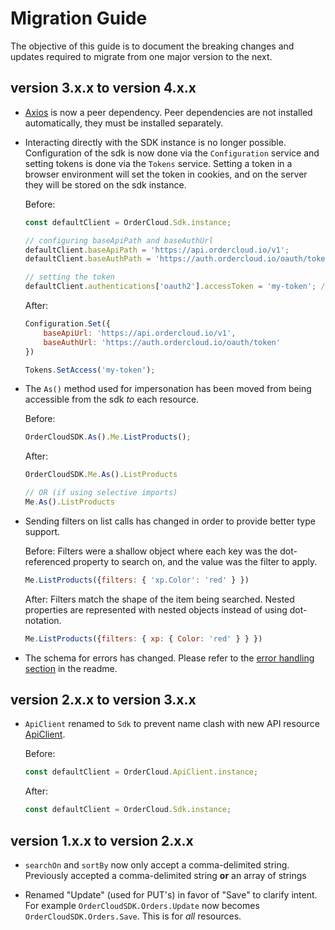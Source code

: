 # Migration Guide

The objective of this guide is to document the breaking changes and updates required to migrate from one major version to the next.

## version 3.x.x to version 4.x.x

* [Axios](https://www.npmjs.com/package/axios) is now a peer dependency. Peer dependencies are not installed automatically, they must be installed separately.

* Interacting directly with the SDK instance is no longer possible. Configuration of the sdk is now done via the `Configuration` service and setting tokens is done via the `Tokens` service. Setting a token in a browser environment will set the token in cookies, and on the server they will be stored on the sdk instance.

    Before:

    ```javascript
    const defaultClient = OrderCloud.Sdk.instance;

    // configuring baseApiPath and baseAuthUrl
    defaultClient.baseApiPath = 'https://api.ordercloud.io/v1';
    defaultClient.baseAuthPath = 'https://auth.ordercloud.io/oauth/token';

    // setting the token
    defaultClient.authentications['oauth2'].accessToken = 'my-token'; // setting token
    ```

    After:

    ```javascript
    Configuration.Set({
        baseApiUrl: 'https://api.ordercloud.io/v1',
        baseAuthUrl: 'https://auth.ordercloud.io/oauth/token'
    })

    Tokens.SetAccess('my-token');
    ```

* The `As()` method used for impersonation has been moved from being accessible from the sdk *to* each resource.

    Before:

    ```javascript
    OrderCloudSDK.As().Me.ListProducts();
    ```

    After:

    ```javascript
    OrderCloudSDK.Me.As().ListProducts

    // OR (if using selective imports)
    Me.As().ListProducts
    ```

* Sending filters on list calls has changed in order to provide better type support.

    Before:
    Filters were a shallow object where each key was the dot-referenced property to search on, and the value was the filter to apply.

    ```javascript
    Me.ListProducts({filters: { 'xp.Color': 'red' } })
    ```

    After:
    Filters match the shape of the item being searched. Nested properties are represented with nested objects instead of using dot-notation.

    ```javascript
    Me.ListProducts({filters: { xp: { Color: 'red' } } })
    ```

* The schema for errors has changed. Please refer to the [error handling section](../README.md#handling-errors-) in the readme.

## version 2.x.x to version 3.x.x

* `ApiClient` renamed to `Sdk` to prevent name clash with new API resource [ApiClient](https://ordercloud.io/api-reference/seller/api-clients).

    Before:

    ```javascript
    const defaultClient = OrderCloud.ApiClient.instance;
    ```

    After:

    ```javascript
    const defaultClient = OrderCloud.Sdk.instance;
    ```

## version 1.x.x to version 2.x.x

* `searchOn` and `sortBy` now only accept a comma-delimited string. Previously accepted a comma-delimited string **or** an array of strings

* Renamed "Update" (used for PUT's) in favor of "Save" to clarify intent. For example `OrderCloudSDK.Orders.Update` now becomes `OrderCloudSDK.Orders.Save`. This is for *all* resources.
